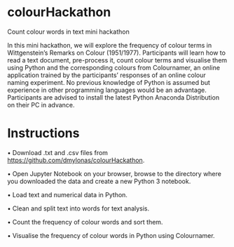 # colourHackathon
Count colour words in text mini hackathon

In this mini hackathon, we will explore the frequency of colour terms in Wittgenstein’s Remarks on Colour (1951/1977). Participants will learn how to read a text document, pre-process it, count colour terms and visualise them using Python and the corresponding colours from Colournamer, an online application trained by the participants’ responses of an online colour naming experiment. No previous knowledge of Python is assumed but experience in other programming languages would be an advantage. Participants are advised to install the latest Python Anaconda Distribution on their PC in advance.

# Instructions 

•	Download .txt and .csv files from https://github.com/dmylonas/colourHackathon. 

•	Open Jupyter Notebook on your browser, browse to the directory where you downloaded the data and create a new Python 3 notebook.

•	Load text and numerical data in Python.

•	Clean and split text into words for text analysis.

•	Count the frequency of colour words and sort them.

•	Visualise the frequency of colour words in Python using Colournamer.

